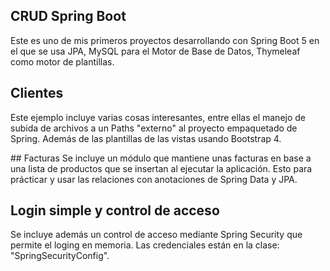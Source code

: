 ## CRUD Spring Boot
Este es uno de mis primeros proyectos desarrollando con Spring Boot 5 en el que se usa JPA, MySQL para el Motor de Base de Datos, Thymeleaf como motor de plantillas.

## Clientes
Este ejemplo incluye varias cosas interesantes, entre ellas el manejo de subida de archivos a un Paths "externo" al proyecto empaquetado de Spring. Además de las plantillas de las vistas usando Bootstrap 4.

## Facturas
Se incluye un módulo que mantiene unas facturas en base a una lista de productos que se insertan al ejecutar la aplicación. Esto para prácticar y usar las relaciones con anotaciones de Spring Data y JPA.

## Login simple y control de acceso
Se incluye además un control de acceso mediante Spring Security que permite el loging en memoria. Las credenciales están en la clase: "SpringSecurityConfig".